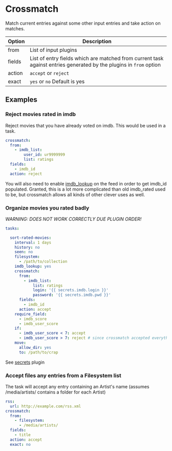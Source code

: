 # Crossmatch
Match current entries against some other input entries and take action on matches.


| **Option** | **Description** |
| --- | --- |
| from | List of input plugins |
| fields | List of entry fields which are matched from current task against entries generated by the plugins in `from` option |
| action | `accept` or `reject` |
| exact | `yes` or `no` Default is yes |

## Examples

### Reject movies rated in imdb
Reject movies that you have already voted on imdb. This would be used in a task.

```yaml
crossmatch:
  from:
    - imdb_list:
        user_id: ur9999999
        list: ratings
  fields:
    - imdb_id
  action: reject
```

You will also need to enable [imdb_lookup](/Plugins/imdb_lookup) on the feed in order to get imdb_id populated. Granted, this is a lot more complicated than old imdb_rated used to be, but crossmatch allows all kinds of other clever uses as well.

### Organize movies you rated badly

_WARNING: DOES NOT WORK CORRECTLY DUE PLUGIN ORDER!_

```yaml
tasks:

  sort-rated-movies:
    interval: 1 days
    history: no
    seen: no
    filesystem:
      - /path/to/collection
    imdb_lookup: yes
    crossmatch:
      from:
        - imdb_list:
            list: ratings
            login: '{{ secrets.imdb.login }}'
            password: '{{ secrets.imdb.pwd }}'
      fields:
        - imdb_id
      action: accept
    require_field:
      - imdb_score
      - imdb_user_score
    if:
      - imdb_user_score < 7: accept
      - imdb_user_score > 7: reject # since crossmatch accepted everything
    move:
      allow_dir: yes
      to: /path/to/crap
```

See [secrets](/Plugins/secrets) plugin

### Accept files any entries from a Filesystem list 
The task will accept any entry containing an Artist's name (assumes /media/artists/ contains a folder for each Artist)

```yaml
rss:
  url: http://example.com/rss.xml
crossmatch:
  from:
	- filesystem:
	  - /media/artists/
  fields:
	- title
  action: accept
  exact: no
```

